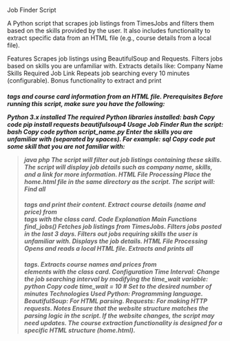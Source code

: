 Job Finder Script

A Python script that scrapes job listings from TimesJobs and filters them based on the skills provided by the user. It also includes functionality to extract specific data from an HTML file (e.g., course details from a local file).

Features
Scrapes job listings using BeautifulSoup and Requests.
Filters jobs based on skills you are unfamiliar with.
Extracts details like:
Company Name
Skills Required
Job Link
Repeats job searching every 10 minutes (configurable).
Bonus functionality to extract and print <h5> tags and course card information from an HTML file.
Prerequisites
Before running this script, make sure you have the following:

Python 3.x installed
The required Python libraries installed:
bash
Copy code
pip install requests beautifulsoup4
Usage
Job Finder
Run the script:
bash
Copy code
python script_name.py
Enter the skills you are unfamiliar with (separated by spaces). For example:
sql
Copy code
put some skill that you are not familiar with:
>java php
The script will filter out job listings containing these skills.
The script will display job details such as company name, skills, and a link for more information.
HTML File Processing
Place the home.html file in the same directory as the script.
The script will:
Find all <h5> tags and print their content.
Extract course details (name and price) from <div> tags with the class card.
Code Explanation
Main Functions
find_jobs()
Fetches job listings from TimesJobs.
Filters jobs posted in the last 3 days.
Filters out jobs requiring skills the user is unfamiliar with.
Displays the job details.
HTML File Processing
Opens and reads a local HTML file.
Extracts and prints all <h5> tags.
Extracts course names and prices from <div> elements with the class card.
Configuration
Time Interval: Change the job searching interval by modifying the time_wait variable:
python
Copy code
time_wait = 10  # Set to the desired number of minutes
Technologies Used
Python: Programming language.
BeautifulSoup: For HTML parsing.
Requests: For making HTTP requests.
Notes
Ensure that the website structure matches the parsing logic in the script. If the website changes, the script may need updates.
The course extraction functionality is designed for a specific HTML structure (home.html).
